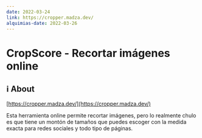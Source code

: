 ```yaml
---
date: 2022-03-24
link: https://cropper.madza.dev/
alquimias-date: 2022-03-26
---
```


# CropScore - Recortar imágenes online

## ℹ️ About

[https://cropper.madza.dev/](https://cropper.madza.dev/)

Esta herramienta online permite recortar imágenes, pero lo realmente chulo es que tiene un montón de tamaños que puedes escoger con la medida exacta para redes sociales y todo tipo de páginas.

